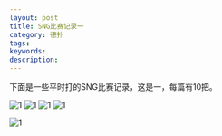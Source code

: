```yaml
---
layout: post
title: SNG比赛记录一
category: 德扑
tags: 
keywords: 
description: 
---
```


下面是一些平时打的SNG比赛记录，这是一，每篇有10把。

![1]( http://7xtttt.com1.z0.glb.clouddn.com/SNG5-20160506-T1558534022-1.png )
![1]( http://7xtttt.com1.z0.glb.clouddn.com/SNG5-20160506-T1558534022-2.png )
![1]( http://7xtttt.com1.z0.glb.clouddn.com/SNG5-20160506-T1558534022-3.png )
![1]( http://7xtttt.com1.z0.glb.clouddn.com/SNG5-20160506-T1558534022-4.png )

![1]( http://7xnlfe.com1.z0.glb.clouddn.com/test.gif )



<script type="text/javascript">	
 alert("hello world")
</script>

